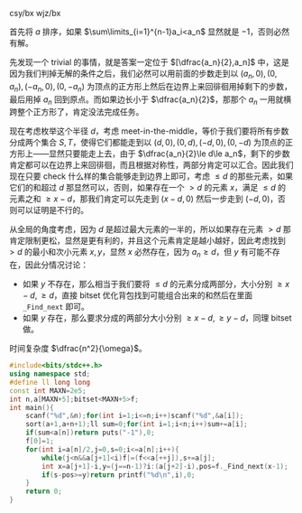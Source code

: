 csy/bx wjz/bx

首先将 $a$ 排序，如果 $\sum\limits_{i=1}^{n-1}a_i<a_n$ 显然就是 $-1$，否则必然有解。

先发现一个 trivial 的事情，就是答案一定位于 $[\dfrac{a_n}{2},a_n]$ 中，这是因为我们判掉无解的条件之后，我们必然可以用前面的步数走到以 $(a_n,0),(0,a_n),(-a_n,0),(0,-a_n)$ 为顶点的正方形上然后在边界上来回徘徊用掉剩下的步数，最后用掉 $a_n$ 回到原点。而如果边长小于 $\dfrac{a_n}{2}$，那那个 $a_n$ 一用就横跨整个正方形了，肯定没法完成任务。

现在考虑枚举这个半径 $d$，考虑 meet-in-the-middle，等价于我们要将所有步数分成两个集合 $S,T$，使得它们都能走到以 $(d,0),(0,d),(-d,0),(0,-d)$ 为顶点的正方形上——显然只要能走上去，由于 $\dfrac{a_n}{2}\le d\le a_n$，剩下的步数肯定都可以在边界上来回徘徊，而且根据对称性，两部分肯定可以汇合。因此我们现在只要 check 什么样的集合能够走到边界上即可，考虑 $\le d$ 的那些元素，如果它们的和超过 $d$ 那显然可以，否则，如果存在一个 $>d$ 的元素 $x$，满足 $\le d$ 的元素之和 $\ge x-d$，那我们肯定可以先走到 $(x-d,0)$ 然后一步走到 $(-d,0)$，否则可以证明是不行的。

从全局的角度考虑，因为 $d$ 是超过最大元素的一半的，所以如果存在元素 $>d$ 那肯定限制更松，显然是更有利的，并且这个元素肯定是越小越好，因此考虑找到 $>d$ 的最小和次小元素 $x,y$，显然 $x$ 必然存在，因为 $a_n\ge d$，但 $y$ 有可能不存在，因此分情况讨论：

- 如果 $y$ 不存在，那么相当于我们要将 $\le d$ 的元素分成两部分，大小分别 $\ge x-d,\ge d$，直接 bitset 优化背包找到可能组合出来的和然后在里面 `_Find_next` 即可。
- 如果 $y$ 存在，那么要求分成的两部分大小分别 $\ge x-d,\ge y-d$，同理 bitset 做。

时间复杂度 $\dfrac{n^2}{\omega}$。

```cpp
#include<bits/stdc++.h>
using namespace std;
#define ll long long
const int MAXN=2e5;
int n,a[MAXN+5];bitset<MAXN+5>f;
int main(){
	scanf("%d",&n);for(int i=1;i<=n;i++)scanf("%d",&a[i]);
	sort(a+1,a+n+1);ll sum=0;for(int i=1;i<n;i++)sum+=a[i];
	if(sum<a[n])return puts("-1"),0;
	f[0]=1;
	for(int i=a[n]/2,j=0,s=0;i<=a[n];i++){
		while(j<n&&a[j+1]<i)f|=(f<<a[++j]),s+=a[j];
		int x=a[j+1]-i,y=(j==n-1)?i:(a[j+2]-i),pos=f._Find_next(x-1);
		if(s-pos>=y)return printf("%d\n",i),0;
	}
	return 0;
}
```

